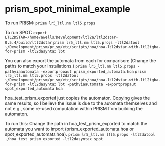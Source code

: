 # prism_spot_minimal_example

To run PRISM:
```prism lr5_ltl.nm ltl5.props```


To run SPOT:
```export LTL2DSTAR=/home/awells/Development/ltl2a/ltl2dstar-0.5.4/build/ltl2dstar```
```prism lr5_ltl.nm ltl5.props -ltl2datool ~/Development/prism/prism/etc/scripts/hoa/hoa-ltl2dstar-with-ltl2tgba-for-prism -ltl2dasyntax lbt```


You can also export the automata from each for comparison:
(Change the paths to match your installations.)
```prism lr5_ltl.nm ltl5.props -pathviaautomata -exportpropaut prism_exported_automata.hoa```
```prism lr5_ltl.nm ltl5.props -ltl2datool ~/Development/prism/prism/etc/scripts/hoa/hoa-ltl2dstar-with-ltl2tgba-for-prism -ltl2dasyntax lbt -pathviaautomata -exportpropaut spot_exported_automata.hoa```


hoa_test_prism_exported just copies the automaton. Copying gives the same results, so I believe the issue is due to the automata themselves and not e.g., some re-used computation within PRISM from building the automaton.

To run this:
Change the path in hoa_test_prism_exported to match the automata you want to import (prism_exported_automata.hoa or spot_exported_automata.hoa).
```prism lr5_ltl.nm ltl5.props -ltl2datool ./hoa_test_prism_exported -ltl2dasyntax spot```